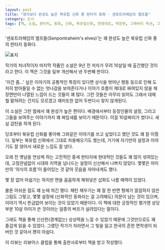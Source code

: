 ```yaml
---
layout: post
title: "생각보다 완성도 높은 북유럽 신화 풍 판타지 동화 - 센포트라헤임의 엘프들"
category: 도서
tags: [책, 소설, 판타지, 동화, 신화, 북유럽신화, 한영대조, 박창현, 그래비티 픽션, 그래비티북스, 무게중심창의력연구소, 리뷰어스 클럽, 서평]
---
```


'센포트라헤임의 엘프들(Senpontraheim's elves)'는
꽤 완성도 높은 북유럽 신화 풍의 판타지 동화다.

![표지](https://images2.imgbox.com/f0/f0/boEQjBOL_o.jpg)

작가의 처녀작이자 마지막 작품인 소설은
9년 전 저자가 무려 10살일 때 출간했던 것이라고 한다.
이 책은 그것을 일부 개선해서 낸 두번째 판이다.

'이건 좀...' 싶은 이야기의 공통적인 특징이 있다면
상식을 벗어난 행동 등으로 인해 도저히 받아들일 수 없는 엇나감을 보여준다거나
이야기 흐름이 제대로 짜여있지 않을 채 장면만이 나열된 느낌이 드는 것들이 꽤 많다.
그런 것들은 아무리 읽어도 그래서 대체 뭘 말하려는 건지도 모르겠고
재미또한 없어 두번다시 찾지 않게된다.

이 소설은 그런 점에서 꽤 완성가 높은 편이다.
배경에서부터 등장인물의 설정, 그리고 그들을 보여주는 이야기까지 꽤 짜임새를 보이기 때문이다.
이걸 10살짜리가 썼다니.
새삼 감탄을 하게 된다.

당초부터 북유럽 신화를 좋아해 그와같은 이야기를 쓰고 싶었다고 했던 것도 꽤 잘 이뤘다.
일부는 북유럽 신화에서 그대로 차용해오기도 했는데,
거기에 자기만의 설정과 이야기도 잘 얹어서
새로운 느낌도 잘 냈다.

오래 전 옛날을 연상케 하는 고전적인 중세 판타지에 현대적인 것들도 꽤 많이 섞여있는데,
고정관념없이 시대와 지역을 넘나드는 설정이 신선해서 나쁘지 않았다.
몇몇은 아이만의 '의식의 흐름'이 들어있는 것 같아 웃음을 자아내게도 했다.

몇 장 없어 아쉽기는 하지만 면을 꼼꼼하게 채워넣은 삽화도 나름 매력이 있었다.

물론 아쉬운 점도 꽤 눈에 띄긴 했다.
패턴 채우기는 꽤 잘 한 반면 형체가 깔끔하지 않은 그림도 그렇고,
몇몇 설정에 (신화적인 동화라는 걸 고려해도) 의문이 남는 것이 있으며,
이야기 역시 뜬금없어 보이는 것이 있었기 때문이다.
이 책에 대한 긍정적인 평가엔 상당부분 10살 아이가 쓴 것이라는 일종의 버프가 실려있다는 말이다.

그래도 책을 통해 신선한(경계없는) 상상력을 느낄 수 있었기 때문에
그것만으로도 꽤 즐겁게 읽을 수 있었다.
그랬던 작가가 자라면서 그 빛을 잃고 한국의 흔한 면학생이 되버린 것 같아서 꽨히 아쉽다.



<div class="im im-info">
이 리뷰는 리뷰어스 클럽을 통해 출판사로부터 책을 받고 작성했다.
</div>
